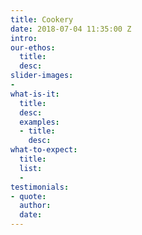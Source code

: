 ```yaml
---
title: Cookery
date: 2018-07-04 11:35:00 Z
intro: 
our-ethos:
  title: 
  desc: 
slider-images:
- 
what-is-it:
  title: 
  desc: 
  examples:
  - title: 
    desc: 
what-to-expect:
  title: 
  list:
  - 
testimonials:
- quote: 
  author: 
  date: 
---
```


